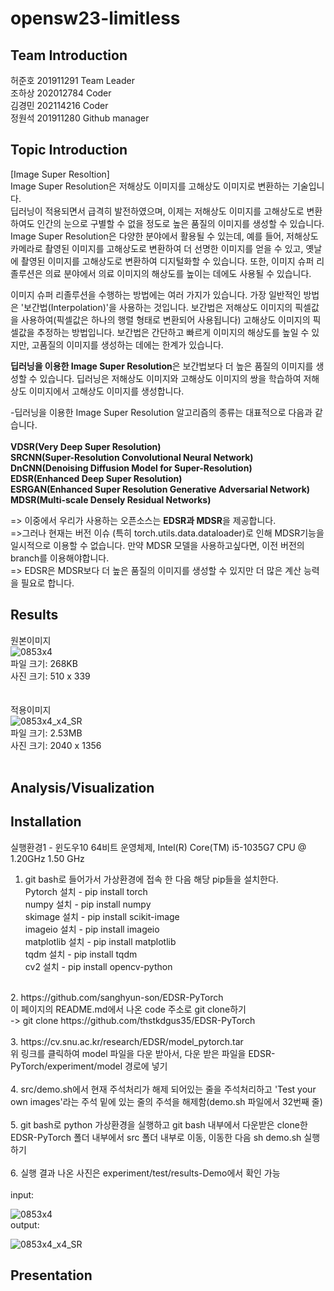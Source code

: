 # opensw23-limitless

## Team Introduction
허준호 201911291 Team Leader <br/>
조하상 202012784 Coder <br/> 
김경민 202114216 Coder <br/>
정원석 201911280 Github manager <br/>

## Topic Introduction
[Image Super Resoltion]<br/>
Image Super Resolution은 저해상도 이미지를 고해상도 이미지로 변환하는 기술입니다.<br/>
딥러닝이 적용되면서 급격히 발전하였으며, 이제는 저해상도 이미지를 고해상도로 변환하여도 인간의 눈으로 구별할 수 없을 정도로 높은 품질의 이미지를 생성할 수 있습니다.<br/>
Image Super Resolution은 다양한 분야에서 활용될 수 있는데, 예를 들어, 저해상도 카메라로 촬영된 이미지를 고해상도로 변환하여 더 선명한 이미지를 얻을 수 있고, 옛날에 촬영된 이미지를 고해상도로 변환하여 디지털화할 수 있습니다. 또한, 이미지 슈퍼 리졸루션은 의료 분야에서 의료 이미지의 해상도를 높이는 데에도 사용될 수 있습니다.<br/>

이미지 슈퍼 리졸루션을 수행하는 방법에는 여러 가지가 있습니다. 가장 일반적인 방법은 '보간법(Interpolation)'을 사용하는 것입니다. 보간법은 저해상도 이미지의 픽셀값을 사용하여(픽셀값은 하나의 행렬 형태로 변환되어 사용됩니다) 고해상도 이미지의 픽셀값을 추정하는 방법입니다. 보간법은 간단하고 빠르게 이미지의 해상도를 높일 수 있지만, 고품질의 이미지를 생성하는 데에는 한계가 있습니다.<br/>

**딥러닝을 이용한 Image Super Resolution**은 보간법보다 더 높은 품질의 이미지를 생성할 수 있습니다. 딥러닝은 저해상도 이미지와 고해상도 이미지의 쌍을 학습하여 저해상도 이미지에서 고해상도 이미지를 생성합니다.<br/>
  
-딥러닝을 이용한 Image Super Resolution 알고리즘의 종류는 대표적으로 다음과 같습니다.<br/>  
**VDSR(Very Deep Super Resolution)<br/>
SRCNN(Super-Resolution Convolutional Neural Network)<br/>
DnCNN(Denoising Diffusion Model for Super-Resolution)<br/>
EDSR(Enhanced Deep Super Resolution)<br/>
ESRGAN(Enhanced Super Resolution Generative Adversarial Network)<br/>
MDSR(Multi-scale Densely Residual Networks)**<br/>

=> 이중에서 우리가 사용하는 오픈소스는 **EDSR과 MDSR**을 제공합니다.<br/>
=>그러나 현재는 버전 이슈 (특히 torch.utils.data.dataloader)로 인해 MDSR기능을 일시적으로 이용할 수 없습니다. 만약 MDSR 모델을 사용하고싶다면, 이전 버전의 branch를 이용해야합니다.<br/>
=> EDSR은 MDSR보다 더 높은 품질의 이미지를 생성할 수 있지만 더 많은 계산 능력을 필요로 합니다.<br/>
  
## Results
  
원본이미지<br/>
![0853x4](https://github.com/S3ywa1k2r/opensw23-limitless/assets/127181452/917b6b20-c1ca-4be9-aa30-3f6ff49599ba)<br/>
파일 크기: 268KB<br/>
사진 크기: 510 x 339<br/>
<br/>  
적용이미지<br/>
![0853x4_x4_SR](https://github.com/S3ywa1k2r/opensw23-limitless/assets/127181452/a3839d4d-790d-4722-a0bd-75ab7ed7d7ba)<br/>
파일 크기: 2.53MB<br/>
사진 크기: 2040 x 1356<br/>
<br/>  
## Analysis/Visualization

## Installation
실행환경1 - 윈도우10 64비트 운영체제, Intel(R) Core(TM) i5-1035G7 CPU @ 1.20GHz 1.50 GHz
1. git bash로 들어가서 가상환경에 접속 한 다음 해당 pip들을 설치한다.<br/>
Pytorch 설치 - pip install torch<br/>
numpy 설치 - pip install numpy<br/>
skimage 설치 - pip install scikit-image<br/>
imageio 설치 - pip install imageio<br/>
matplotlib 설치 - pip install matplotlib<br/>
tqdm 설치 - pip install tqdm<br/>
cv2 설치 - pip install opencv-python<br/>
<br/>
2. https://github.com/sanghyun-son/EDSR-PyTorch<br/>
이 페이지의 README.md에서 나온 code 주소로 git clone하기<br/>
-> git clone https://github.com/thstkdgus35/EDSR-PyTorch<br/>
<br/>
3. https://cv.snu.ac.kr/research/EDSR/model_pytorch.tar <br/>
  위 링크를 클릭하여 model 파일을 다운 받아서, 다운 받은 파일을 EDSR-PyTorch/experiment/model 경로에  넣기<br/>
<br/>
4. src/demo.sh에서 현재 주석처리가 해제 되어있는 줄을 주석처리하고 'Test your own images'라는 주석 밑에 있는 줄의 주석을 해제함(demo.sh 파일에서 32번째 줄) <br/>
<br/>  
5. git bash로 python 가상환경을 실행하고 git bash 내부에서 다운받은 clone한 EDSR-PyTorch 폴더 내부에서 src 폴더 내부로 이동, 이동한 다음 sh demo.sh 실행하기<br/>
<br/> 
6. 실행 결과 나온 사진은 experiment/test/results-Demo에서 확인 가능<br/>
<br/>
input:<br/> 

  ![0853x4](https://github.com/S3ywa1k2r/opensw23-limitless/assets/127181452/9c39c0a7-674c-4956-9a93-72e5a1c3d484)<br/>
output:<br/>

  ![0853x4_x4_SR](https://github.com/S3ywa1k2r/opensw23-limitless/assets/127181452/10ad7297-5a4a-4716-901d-6d81906010d8)<br/>

  
## Presentation

